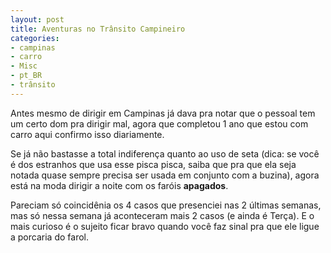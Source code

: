 ```yaml
---
layout: post
title: Aventuras no Trânsito Campineiro
categories:
- campinas
- carro
- Misc
- pt_BR
- trânsito
---
```

Antes mesmo de dirigir em Campinas já dava pra notar que o pessoal tem um certo dom pra dirigir mal, agora que completou 1 ano que estou com carro aqui confirmo isso diariamente.

Se já não bastasse a total indiferença quanto ao uso de seta (dica: se você é dos estranhos que usa esse pisca pisca, saiba que pra que ela seja notada quase sempre precisa ser usada em conjunto com a buzina), agora está na moda dirigir a noite com os faróis **apagados**.

Pareciam só coincidênia os 4 casos que presenciei nas 2 últimas semanas, mas só nessa semana já aconteceram mais 2 casos (e ainda é Terça). E o mais curioso é o sujeito ficar bravo quando você faz sinal pra que ele ligue a porcaria do farol.